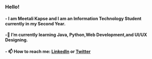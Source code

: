 ### Hello!

<!--
**meetalik8/meetalik8** is a ✨ _special_ ✨ repository because its `README.md` (this file) appears on your GitHub profile.

Here are some ideas to get you started:
-->
#### - I am Meetali Kapse and I am an Information Technology Student currently in my Second Year.
#### -🌱 I’m currently learning Java, Python,Web Development,and UI/UX Designing.
#### - 📫 How to reach me: [LinkedIn]( https://www.linkedin.com/in/meetalikapse/) or [Twitter](https://twitter.com/meetsshutup)
